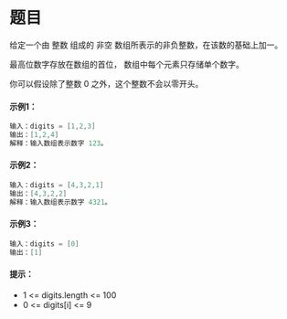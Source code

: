 # 题目
给定一个由 整数 组成的 非空 数组所表示的非负整数，在该数的基础上加一。

最高位数字存放在数组的首位， 数组中每个元素只存储单个数字。

你可以假设除了整数 0 之外，这个整数不会以零开头。

#### 示例1：

```c++
输入：digits = [1,2,3]
输出：[1,2,4]
解释：输入数组表示数字 123。
```

#### 示例2：

```c++
输入：digits = [4,3,2,1]
输出：[4,3,2,2]
解释：输入数组表示数字 4321。
```

#### 示例3：

```c++
输入：digits = [0]
输出：[1]
```

#### 提示：

* 1 <= digits.length <= 100
* 0 <= digits[i] <= 9